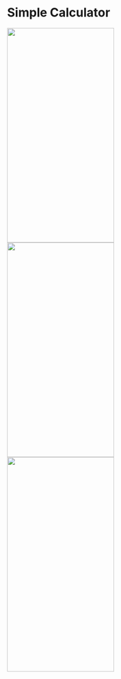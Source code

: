 <h1 >Simple Calculator</h1>
<div>
<img src="https://github.com/khUlka/SimpleCalculator/blob/main/screenshot/Screenshot%202021-11-06%20at%2011.50.30%20AM.png" align="left" height="500" width="250" >
<img src="https://github.com/khUlka/SimpleCalculator/blob/main/screenshot/Screenshot%202021-11-06%20at%2011.54.20%20AM.png" align="left" height="500" width="250" >
<img src="https://github.com/khUlka/SimpleCalculator/blob/main/screenshot/Screenshot%202021-11-06%20at%2011.54.30%20AM.png" align="left" height="500" width="250" >
</div>



